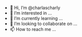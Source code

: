 - 👋 Hi, I’m @charlascharly
- 👀 I’m interested in ...
- 🌱 I’m currently learning ...
- 💞️ I’m looking to collaborate on ...
- 📫 How to reach me ...

<!---
charlascharly/charlascharly is a ✨ special ✨ repository because its `README.md` (this file) appears on your GitHub profile.
You can click the Preview link to take a look at your changes.
--->
